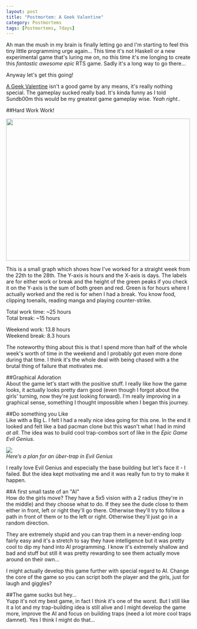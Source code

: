 ```yaml
---
layout: post
title: "Postmortem: A Geek Valentine"
category: Postmortems
tags: [Postmortems, 7days]
---
```


Ah man the mush in my brain is finally letting go and I'm starting to feel this tiny little programming urge again... This time it's not Haskell or a new experimental game that's luring me on, no this time it's me longing to create this *fantastic awesome epic* RTS game. Sadly it's a long way to go there...

Anyway let's get this going!

[A Geek Valentine](/games/a_geek_valentine) isn't a good game by any means, it's really nothing special. The gameplay sucked really bad. It's kinda funny as I told Sundb00m this would be my greatest game gameplay wise. *Yeah right..*

##Hard Work Work!   
<div class="center"><a href="/media/images/geek_workload.png"><img src="/media/images/geek_workload.png" height="386" width="500"></a></div>

This is a small graph which shows how I've worked for a straight week from the 22th to the 28th. The Y-axis is hours and the X-axis is days. The labels are for either work or break and the height of the green peaks if you check it on the Y-axis is the sum of both green and red. Green is for hours where I actually worked and the red is for when I had a break. You know food, clipping toenails, reading manga and playing counter-strike.

Total work time: ~25 hours   
Total break: ~15 hours

Weekend work: 13.8 hours   
Weekend break: 8.3 hours

The noteworthy thing about this is that I spend more than half of the whole week's worth of time in the weekend and I probably got even more done during that time. I think it's the whole deal with being chased with a the brutal thing of failure that motivates me.

##Graphical Adoration   
About the game let's start with the positive stuff. I really like how the game looks, it actually looks pretty darn good (even though I forgot about the girls' turning, now they're just looking forward). I'm really improving in a graphical sense, something I thought impossible when I began this journey.

##Do something you Like   
Like with a Big L. I felt I had a really nice idea going for this one. In the end it looked and felt like a bad pacman clone but this wasn't what I had in mind *at all*. The idea was to build cool trap-combos sort of like in the *Epic Game Evil Genius*.

<div class="center">
    <img src='http://wiki.n1nj4.com/images/a/a3/Ubertrap1.jpg' /><br />
    <em>Here&#8217;s a plan for an über-trap in Evil Genius</em>
</div>

I really love Evil Genius and especially the base building but let's face it - I failed. But the idea kept motivating me and it was really fun to try to make it happen.

##A first small taste of an "AI"   
How do the girls move? They have a 5x5 vision with a 2 radius (they're in the middle) and they choose what to do. If they see the dude close to them either in front, left or right they'll go there. Otherwise they'll try to follow a path in front of them or to the left or right. Otherwise they'll just go in a random direction.

They are extremely stupid and you can trap them in a never-ending loop fairly easy and it's a stretch to say they have intelligence but it was pretty cool to dip my hand into AI programming. I know it's extremely shallow and bad and stuff but still it was pretty rewarding to see them actually move around on their own...

I might actually develop this game further with special regard to AI. Change the core of the game so you can script both the player and the girls, just for laugh and giggles?

##The game sucks but hey...   
Yupp it's not my best game, in fact I think it's one of the worst. But I still like it a lot and my trap-building idea is still alive and I might develop the game more, improve the AI and focus on building traps (need a lot more cool traps damnet). Yes I think I might do that...

